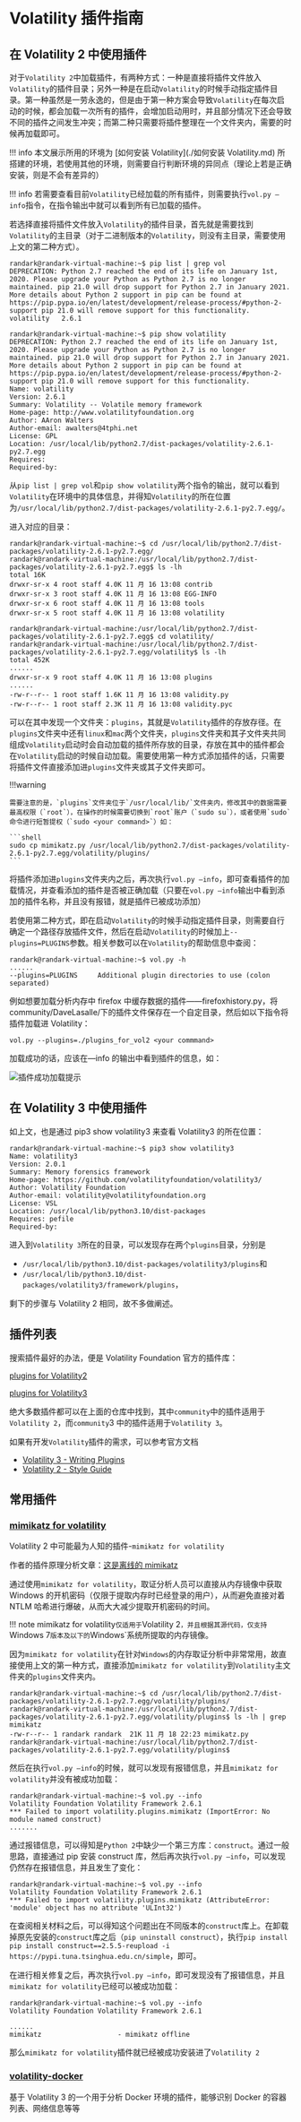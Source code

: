 # Volatility 插件指南

## 在 Volatility 2 中使用插件

对于`Volatility 2`中加载插件，有两种方式：一种是直接将插件文件放入`Volatility`的插件目录；另外一种是在启动`Volatility`的时候手动指定插件目录。第一种虽然是一劳永逸的，但是由于第一种方案会导致`Volatility`在每次启动的时候，都会加载一次所有的插件，会增加启动用时，并且部分情况下还会导致不同的插件之间发生冲突；而第二种只需要将插件整理在一个文件夹内，需要的时候再加载即可。

!!! info
    本文展示所用的环境为 [如何安装 Volatility](./如何安装 Volatility.md) 所搭建的环境，若使用其他的环境，则需要自行判断环境的异同点（理论上若是正确安装，则是不会有差异的）

!!! info
    若需要查看目前`Volatility`已经加载的所有插件，则需要执行`vol.py —info`指令，在指令输出中就可以看到所有已加载的插件。

若选择直接将插件文件放入`Volatility`的插件目录，首先就是需要找到`Volatility`的主目录（对于二进制版本的`Volatility`，则没有主目录，需要使用上文的第二种方式）。

```shell
randark@randark-virtual-machine:~$ pip list | grep vol
DEPRECATION: Python 2.7 reached the end of its life on January 1st, 2020. Please upgrade your Python as Python 2.7 is no longer maintained. pip 21.0 will drop support for Python 2.7 in January 2021. More details about Python 2 support in pip can be found at https://pip.pypa.io/en/latest/development/release-process/#python-2-support pip 21.0 will remove support for this functionality.
volatility   2.6.1

randark@randark-virtual-machine:~$ pip show volatility
DEPRECATION: Python 2.7 reached the end of its life on January 1st, 2020. Please upgrade your Python as Python 2.7 is no longer maintained. pip 21.0 will drop support for Python 2.7 in January 2021. More details about Python 2 support in pip can be found at https://pip.pypa.io/en/latest/development/release-process/#python-2-support pip 21.0 will remove support for this functionality.
Name: volatility
Version: 2.6.1
Summary: Volatility -- Volatile memory framework
Home-page: http://www.volatilityfoundation.org
Author: AAron Walters
Author-email: awalters@4tphi.net
License: GPL
Location: /usr/local/lib/python2.7/dist-packages/volatility-2.6.1-py2.7.egg
Requires: 
Required-by:
```

从`pip list | grep vol`和`pip show volatility`两个指令的输出，就可以看到`Volatility`在环境中的具体信息，并得知`Volatility`的所在位置为`/usr/local/lib/python2.7/dist-packages/volatility-2.6.1-py2.7.egg/`。

进入对应的目录：

```shell
randark@randark-virtual-machine:~$ cd /usr/local/lib/python2.7/dist-packages/volatility-2.6.1-py2.7.egg/
randark@randark-virtual-machine:/usr/local/lib/python2.7/dist-packages/volatility-2.6.1-py2.7.egg$ ls -lh
total 16K
drwxr-sr-x 4 root staff 4.0K 11 月 16 13:08 contrib
drwxr-sr-x 3 root staff 4.0K 11 月 16 13:08 EGG-INFO
drwxr-sr-x 6 root staff 4.0K 11 月 16 13:08 tools
drwxr-sr-x 5 root staff 4.0K 11 月 16 13:08 volatility

randark@randark-virtual-machine:/usr/local/lib/python2.7/dist-packages/volatility-2.6.1-py2.7.egg$ cd volatility/
randark@randark-virtual-machine:/usr/local/lib/python2.7/dist-packages/volatility-2.6.1-py2.7.egg/volatility$ ls -lh
total 452K
......
drwxr-sr-x 9 root staff 4.0K 11 月 16 13:08 plugins
......
-rw-r--r-- 1 root staff 1.6K 11 月 16 13:08 validity.py
-rw-r--r-- 1 root staff 2.3K 11 月 16 13:08 validity.pyc
```

可以在其中发现一个文件夹：`plugins`，其就是`Volatility`插件的存放存径。在`plugins`文件夹中还有`linux`和`mac`两个文件夹，`plugins`文件夹和其子文件夹共同组成`Volatility`启动时会自动加载的插件所存放的目录，存放在其中的插件都会在`Volatility`启动的时候自动加载。需要使用第一种方式添加插件的话，只需要将插件文件直接添加进`plugins`文件夹或其子文件夹即可。

!!!warning

    需要注意的是，`plugins`文件夹位于`/usr/local/lib/`文件夹内，修改其中的数据需要最高权限（`root`），在操作的时候需要切换到`root`账户（`sudo su`），或者使用`sudo`命令进行短暂提权（`sudo <your command>`）如：

    ```shell
    sudo cp mimikatz.py /usr/local/lib/python2.7/dist-packages/volatility-2.6.1-py2.7.egg/volatility/plugins/
    ```

将插件添加进`plugins`文件夹内之后，再次执行`vol.py —info`，即可查看插件的加载情况，并查看添加的插件是否被正确加载（只要在`vol.py —info`输出中看到添加的插件名称，并且没有报错，就是插件已被成功添加）

若使用第二种方式，即在启动`Volatility`的时候手动指定插件目录，则需要自行确定一个路径存放插件文件，然后在启动`Volatility`的时候加上`--plugins=PLUGINS`参数。相关参数可以在`Volatility`的帮助信息中查阅：

```shell
randark@randark-virtual-machine:~$ vol.py -h
......
--plugins=PLUGINS     Additional plugin directories to use (colon separated)
```

例如想要加载分析内存中 firefox 中缓存数据的插件——firefoxhistory.py，将 community/DaveLasalle/下的插件文件保存在一个自定目录，然后如以下指令将插件加载进 Volatility：

```shell
vol.py --plugins=./plugins_for_vol2 <your commmand>
```

加载成功的话，应该在—info 的输出中看到插件的信息，如：

![插件成功加载提示](img/image_20230751-165141.png)

## 在 Volatility 3 中使用插件

如上文，也是通过 pip3 show volatility3 来查看 Volatility3 的所在位置：

```shell
randark@randark-virtual-machine:~$ pip3 show volatility3
Name: volatility3
Version: 2.0.1
Summary: Memory forensics framework
Home-page: https://github.com/volatilityfoundation/volatility3/
Author: Volatility Foundation
Author-email: volatility@volatilityfoundation.org
License: VSL
Location: /usr/local/lib/python3.10/dist-packages
Requires: pefile
Required-by:
```

进入到`Volatility 3`所在的目录，可以发现存在两个`plugins`目录，分别是

- `/usr/local/lib/python3.10/dist-packages/volatility3/plugins`和
- `/usr/local/lib/python3.10/dist-packages/volatility3/framework/plugins`，

剩下的步骤与 Volatility 2 相同，故不多做阐述。

## 插件列表

搜索插件最好的办法，便是 Volatility Foundation 官方的插件库：

[plugins for Volatility2](https://github.com/volatilityfoundation/community)

[plugins for Volatility3](https://github.com/volatilityfoundation/community3)

绝大多数插件都可以在上面的仓库中找到，其中`community`中的插件适用于`Volatility 2`，而`community`3 中的插件适用于`Volatility 3`。

如果有开发`Volatility`插件的需求，可以参考官方文档

- [Volatility 3 - Writing Plugins](https://volatility3.readthedocs.io/en/latest/development.html) 
- [Volatility 2 - Style Guide](https://github.com/volatilityfoundation/volatility/wiki/Style-Guide)

## 常用插件

### [mimikatz for volatility](https://github.com/volatilityfoundation/community/blob/master/FrancescoPicasso/mimikatz.py)

Volatility 2 中可能最为人知的插件-`mimikatz for volatility`

作者的插件原理分析文章：[这是离线的 mimikatz](https://blog.digital-forensics.it/2014/03/et-voila-le-mimikatz-offline.html)

通过使用`mimikatz for volatility`，取证分析人员可以直接从内存镜像中获取 Windows 的开机密码（仅限于提取内存时已经登录的用户），从而避免直接对着 NTLM 哈希进行爆破，从而大大减少提取开机密码的时间。

!!! note
    mimikatz for volatility`仅适用于`Volatility 2`，并且根据其源代码，仅支持`Windows 7`版本及以下的`Windows`系统所提取的内存镜像。

因为`mimikatz for volatility`在针对`Windows`的内存取证分析中非常常用，故直接使用上文的第一种方式，直接添加`mimikatz for volatility`到`Volatility`主文件夹的`plugins`文件夹内。

```shell
randark@randark-virtual-machine:~$ cd /usr/local/lib/python2.7/dist-packages/volatility-2.6.1-py2.7.egg/volatility/plugins/
randark@randark-virtual-machine:/usr/local/lib/python2.7/dist-packages/volatility-2.6.1-py2.7.egg/volatility/plugins$ ls -lh | grep mimikatz
-rw-r--r-- 1 randark randark  21K 11 月 18 22:23 mimikatz.py
randark@randark-virtual-machine:/usr/local/lib/python2.7/dist-packages/volatility-2.6.1-py2.7.egg/volatility/plugins$
```

然后在执行`vol.py —info`的时候，就可以发现有报错信息，并且`mimikatz for volatility`并没有被成功加载：

```shell
randark@randark-virtual-machine:~$ vol.py --info
Volatility Foundation Volatility Framework 2.6.1
*** Failed to import volatility.plugins.mimikatz (ImportError: No module named construct)
.......
```

通过报错信息，可以得知是`Python 2`中缺少一个第三方库：`construct`。通过一般思路，直接通过 pip 安装 construct 库，然后再次执行`vol.py —info`，可以发现仍然存在报错信息，并且发生了变化：

```shell
randark@randark-virtual-machine:~$ vol.py --info 
Volatility Foundation Volatility Framework 2.6.1
*** Failed to import volatility.plugins.mimikatz (AttributeError: 'module' object has no attribute 'ULInt32')
```

在查阅相关材料之后，可以得知这个问题出在不同版本的`construct`库上。在卸载掉原先安装的`construct`库之后（`pip uninstall construct`），执行`pip install pip install construct==2.5.5-reupload -i https://pypi.tuna.tsinghua.edu.cn/simple`，即可。

在进行相关修复之后，再次执行`vol.py —info`，即可发现没有了报错信息，并且`mimikatz for volatility`已经可以被成功加载：

```shell
randark@randark-virtual-machine:~$ vol.py --info
Volatility Foundation Volatility Framework 2.6.1

......
mimikatz                   - mimikatz offline
```

那么`mimikatz for volatility`插件就已经被成功安装进了`Volatility 2`

### [volatility-docker](https://github.com/volatilityfoundation/community3/tree/master/Sheffer_Shaked_Docker)

基于 Volatility 3 的一个用于分析 Docker 环境的插件，能够识别 Docker 的容器列表、网络信息等等
